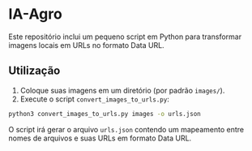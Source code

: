 # IA-Agro

Este repositório inclui um pequeno script em Python para transformar imagens locais em URLs no formato Data URL.

## Utilização

1. Coloque suas imagens em um diretório (por padrão `images/`).
2. Execute o script `convert_images_to_urls.py`:

```bash
python3 convert_images_to_urls.py images -o urls.json
```

O script irá gerar o arquivo `urls.json` contendo um mapeamento entre nomes de arquivos e suas URLs em formato Data URL.
